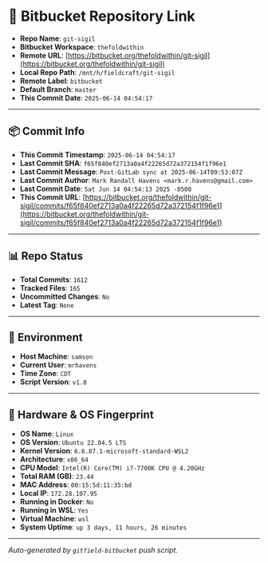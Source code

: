 # 🔗 Bitbucket Repository Link

- **Repo Name**: `git-sigil`
- **Bitbucket Workspace**: `thefoldwithin`
- **Remote URL**: [https://bitbucket.org/thefoldwithin/git-sigil](https://bitbucket.org/thefoldwithin/git-sigil)
- **Local Repo Path**: `/mnt/h/fieldcraft/git-sigil`
- **Remote Label**: `bitbucket`
- **Default Branch**: `master`
- **This Commit Date**: `2025-06-14 04:54:17`

---

## 📦 Commit Info

- **This Commit Timestamp**: `2025-06-14 04:54:17`
- **Last Commit SHA**: `f65f840ef2713a0a4f22265d72a372154f1f96e1`
- **Last Commit Message**: `Post-GitLab sync at 2025-06-14T09:53:07Z`
- **Last Commit Author**: `Mark Randall Havens <mark.r.havens@gmail.com>`
- **Last Commit Date**: `Sat Jun 14 04:54:13 2025 -0500`
- **This Commit URL**: [https://bitbucket.org/thefoldwithin/git-sigil/commits/f65f840ef2713a0a4f22265d72a372154f1f96e1](https://bitbucket.org/thefoldwithin/git-sigil/commits/f65f840ef2713a0a4f22265d72a372154f1f96e1)

---

## 📊 Repo Status

- **Total Commits**: `1612`
- **Tracked Files**: `165`
- **Uncommitted Changes**: `No`
- **Latest Tag**: `None`

---

## 🧭 Environment

- **Host Machine**: `samson`
- **Current User**: `mrhavens`
- **Time Zone**: `CDT`
- **Script Version**: `v1.0`

---

## 🧬 Hardware & OS Fingerprint

- **OS Name**: `Linux`
- **OS Version**: `Ubuntu 22.04.5 LTS`
- **Kernel Version**: `6.6.87.1-microsoft-standard-WSL2`
- **Architecture**: `x86_64`
- **CPU Model**: `Intel(R) Core(TM) i7-7700K CPU @ 4.20GHz`
- **Total RAM (GB)**: `23.44`
- **MAC Address**: `00:15:5d:11:35:bd`
- **Local IP**: `172.28.107.95`
- **Running in Docker**: `No`
- **Running in WSL**: `Yes`
- **Virtual Machine**: `wsl`
- **System Uptime**: `up 3 days, 11 hours, 26 minutes`

---

_Auto-generated by `gitfield-bitbucket` push script._
